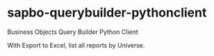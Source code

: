 # sapbo-querybuilder-pythonclient
Business Objects Query Builder Python Client

With Export to Excel, list all reports by Universe.
